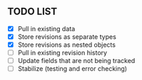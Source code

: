 ## TODO LIST

 - [x] Pull in existing data
 - [x] Store revisions as separate types
 - [x] Store revisions as nested objects
 - [ ] Pull in existing revision history
 - [ ] Update fields that are not being tracked
 - [ ] Stabilize (testing and error checking)